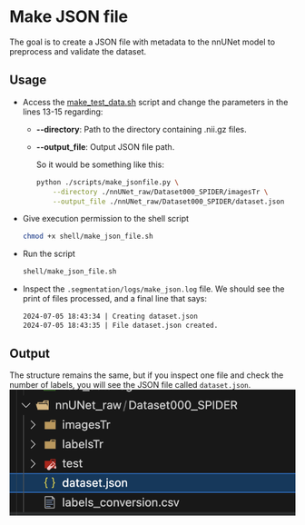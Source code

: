 # Make JSON file

The goal is to create a JSON file with metadata to the nnUNet model to preprocess and validate the dataset.

## Usage

* Access the [make_test_data.sh](shell/make_test_data.sh) script and change the parameters in the lines 13-15 regarding:
  * **--directory**: Path to the directory containing .nii.gz files.
  * **--output_file**: Output JSON file path.

      So it would be something like this:

    ```bash
    python ./scripts/make_jsonfile.py \
        --directory ./nnUNet_raw/Dataset000_SPIDER/imagesTr \
        --output_file ./nnUNet_raw/Dataset000_SPIDER/dataset.json
    ```

* Give execution permission to the shell script

    ```bash
    chmod +x shell/make_json_file.sh
    ```

* Run the script

    ```bash
    shell/make_json_file.sh
    ```

* Inspect the `.segmentation/logs/make_json.log` file.
We should see the print of files processed, and a final line that says:

    ```log
    2024-07-05 18:43:34 | Creating dataset.json
    2024-07-05 18:43:35 | File dataset.json created.
    ```

## Output

The structure remains the same, but if you inspect one file and check the number of labels, you will see the JSON file called `dataset.json`.
![json-file](imgs/json-file.png)
